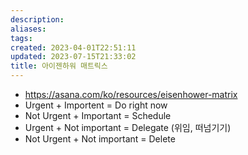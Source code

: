 ```yaml
---
description:
aliases: 
tags: 
created: 2023-04-01T22:51:11
updated: 2023-07-15T21:33:02
title: 아이젠하워 매트릭스
---
```

- https://asana.com/ko/resources/eisenhower-matrix
- Urgent + Importent = Do right now
- Not Urgent + Important = Schedule
- Urgent + Not important = Delegate (위임, 떠넘기기)
- Not Urgent + Not important = Delete
